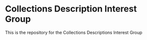 # Collections Description Interest Group

This is the repository for the Collections Descriptions Interest Group
